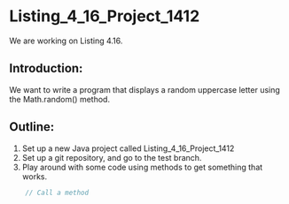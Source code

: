 # Listing_4_16_Project_1412 

We are working on Listing 4.16.

## Introduction:

We want to write a program that displays a random uppercase letter using the Math.random() method.

## Outline:

1. Set up a new Java project called Listing_4_16_Project_1412
2. Set up a git repository, and go to the test branch.
3. Play around with some code using methods to get something that works.
```java
	// Call a method